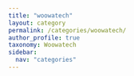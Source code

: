 ```yaml
---
title: "woowatech"
layout: category
permalink: /categories/woowatech/
author_profile: true
taxonomy: Woowatech
sidebar:
  nav: "categories"
---
```

